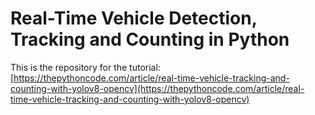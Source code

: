 # Real-Time Vehicle Detection, Tracking and Counting in Python

This is the repository for the tutorial: [https://thepythoncode.com/article/real-time-vehicle-tracking-and-counting-with-yolov8-opencv](https://thepythoncode.com/article/real-time-vehicle-tracking-and-counting-with-yolov8-opencv)
